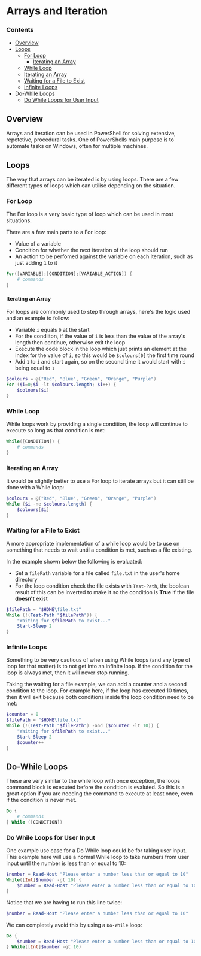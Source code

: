 # Arrays and Iteration
<!--TOC_START-->
### Contents
- [Overview](#overview)
- [Loops](#loops)
	- [For Loop](#for-loop)
		- [Iterating an Array](#iterating-an-array)
	- [While Loop](#while-loop)
	- [Iterating an Array](#iterating-an-array-1)
	- [Waiting for a File to Exist](#waiting-for-a-file-to-exist)
	- [Infinite Loops](#infinite-loops)
- [Do-While Loops](#dowhile-loops)
	- [Do While Loops for User Input](#do-while-loops-for-user-input)

<!--TOC_END-->
## Overview
Arrays and iteration can be used in PowerShell for solving extensive, repetetive, procedural tasks.
One of PowerShells main purpose is to automate tasks on Windows, often for multiple machines.

## Loops
The way that arrays can be iterated is by using loops.
There are a few different types of loops which can utilise depending on the situation.

### For Loop
The For loop is a very bsaic type of loop which can be used in most situations.

There are a few main parts to a For loop:
- Value of a variable
- Condition for whether the next iteration of the loop should run
- An action to be perfomed against the variable on each iteration, such as just adding `1` to it
```powershell
For([VARIABLE];[CONDITION];[VARIABLE_ACTION]) {
    # commands
}
```
#### Iterating an Array
For loops are commonly used to step through arrays, here's the logic used and an example to follow:
- Variable `i` equals `0` at the start
- For the condiiton, if the value of `i` is less than the value of the array's length then continue, otherwise exit the loop
- Execute the code block in the loop which just prints an element at the index for the value of `i`, so this would be `$colours[0]` the first time round
- Add `1` to `i` and start again, so on the second time it would start with `i` being equal to `1`
```powershell
$colours = @("Red", "Blue", "Green", "Orange", "Purple")
For ($i=0;$i -lt $colours.length; $i++) {
    $colours[$i]
}
```
### While Loop
While loops work by providing a single condition, the loop will continue to execute so long as that condition is met:
```powershell
While([CONDITION]) {
    # commands
}
```
### Iterating an Array
It would be slightly better to use a For loop to iterate arrays but it can still be done with a While loop:
```powershell
$colours = @("Red", "Blue", "Green", "Orange", "Purple")
While ($i -ne $colours.length) {
    $colours[$i]
}
```
### Waiting for a File to Exist
A more appropriate implementation of a while loop would be to use on something that needs to wait until a condition is met, such as a file existing.

In the example shown below the following is evaluated:
- Set a `filePath` variable for a file called `file.txt` in the user's home directory
- For the loop condition check the file exists with `Test-Path`, the boolean result of this can be inverted to make it so the condition is **True** if the file **doesn't** exist
```powershell
$filePath = "$HOME\file.txt"
While (!(Test-Path "$filePath")) {
    "Waiting for $filePath to exist..."
    Start-Sleep 2
}
```
### Infinite Loops
Something to be very cautious of when using While loops (and any type of loop for that matter) is to not get into an infinite loop.
If the condition for the loop is always met, then it will never stop running.

Taking the waiting for a file example, we can add a counter and a second condition to the loop.
For example here, if the loop has executed 10 times, then it will exit because both conditions inside the loop condition need to be met:
```powershell
$counter = 0
$filePath = "$HOME\file.txt"
While (!(Test-Path "$filePath") -and ($counter -lt 10)) {
    "Waiting for $filePath to exist..."
    Start-Sleep 2
    $counter++
}
```
## Do-While Loops
These are very similar to the while loop with once exception, the loops command block is executed before the condition is evaluted.
So this is a great option if you are needing the command to execute at least once, even if the condition is never met.
```powershell
Do {
    # commands
} While ([CONDITION])
```
### Do While Loops for User Input
One example use case for a Do While loop could be for taking user input.
This example here will use a normal While loop to take numbers from user input until the number is less than or equal to 10:
```powershell
$number = Read-Host "Please enter a number less than or equal to 10"
While([Int]$number -gt 10) {
    $number = Read-Host "Please enter a number less than or equal to 10"
}
```
Notice that we are having to run this line twice:
```powershell
$number = Read-Host "Please enter a number less than or equal to 10"
```
We can completely avoid this by using a `Do-While` loop:
```powershell
Do {
    $number = Read-Host "Please enter a number less than or equal to 10"
} While([Int]$number -gt 10) 
```
